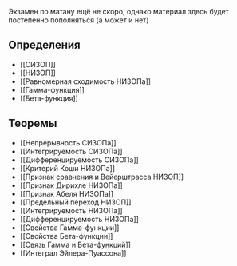 Экзамен по матану ещё не скоро, однако материал здесь будет постепенно пополняться (а может и нет)

## Определения
- [[СИЗОП]]
- [[НИЗОП]]
- [[Равномерная сходимость НИЗОПа]]
- [[Гамма-функция]]
- [[Бета-функция]]

## Теоремы
- [[Непрерывность СИЗОПа]]
- [[Интегрируемость СИЗОПа]]
- [[Дифференцируемость СИЗОПа]]
- [[Критерий Коши НИЗОПа]]
- [[Признак сравнения и Вейерштрасса НИЗОП]]
- [[Признак Дирихле НИЗОПа]]
- [[Признак Абеля НИЗОПа]]
- [[Предельный переход НИЗОП]]
- [[Интегрируемость НИЗОПа]]
- [[Дифференцируемость НИЗОПа]]
- [[Свойства Гамма-функции]]
- [[Свойства Бета-функции]]
- [[Связь Гамма и Бета-функций]]
- [[Интеграл Эйлера-Пуассона]]